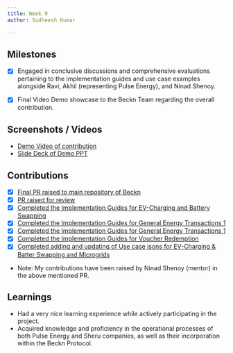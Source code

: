 ```yaml
---
title: Week 9
author: Sudheesh Kumar

---
```


## Milestones
- [x] Engaged in conclusive discussions and comprehensive evaluations pertaining to the implementation guides and use case examples alongside Ravi, Akhil (representing Pulse Energy), and Ninad Shenoy.
- [x] Final Video Demo showcase to the Beckn Team regarding the overall contribution. 


## Screenshots / Videos 
- [Demo Video of contribution](https://drive.google.com/file/d/1SaXOzhgVsyUOqKFkJS48QzqhF-e0KtU5/view?usp=sharing)
- [Slide Deck of Demo PPT](https://docs.google.com/presentation/d/1SShsht5oz96TZEAU4glRmPYHdYpkUJCc/edit?usp=sharing&ouid=105185966727102552469&rtpof=true&sd=true)
  
## Contributions
- [x] [Final PR raised to main repository of Beckn](https://github.com/beckn/DENT-Protocol/pull/10)
- [x] [PR raised for review](https://github.com/beckn/DENT-Protocol/pull/8)
- [x] [Completed the Implementation Guides for EV-Charging and Battery Swapping](https://github.com/Sudheesh2609/DENT-Protocol/blob/sudheesh-draft/docs/implementation-guides/EV_Charging_and_Battery-Swapping-Worlflow.md)
- [x] [Completed the Implementation Guides for General Energy Transactions 1](https://github.com/Sudheesh2609/DENT-Protocol/blob/sudheesh-draft/docs/implementation-guides/General_Energy_Transaction_1.md)
- [x] [Completed the Implementation Guides for General Energy Transactions 1](https://github.com/Sudheesh2609/DENT-Protocol/blob/sudheesh-draft/docs/implementation-guides/General_Energy_Transaction_2.md)
- [x] [Completed the Implementation Guides for Voucher Redemption](https://github.com/Sudheesh2609/DENT-Protocol/blob/sudheesh-draft/docs/implementation-guides/Voucher_Redemption.md)
- [x] [Completed adding and updating of Use case jsons for EV-Charging & Batter Swapping and Microgrids](https://github.com/Sudheesh2609/DENT-Protocol/tree/sudheesh-draft/examples)

- Note: My contributions have been raised by Ninad Shenoy (mentor) in the above mentioned PR.
## Learnings
- Had a very nice learning experience while actively participating in the project.
- Acquired knowledge and proficiency in the operational processes of both Pulse Energy and Sheru companies, as well as their incorporation within the Beckn Protocol.
